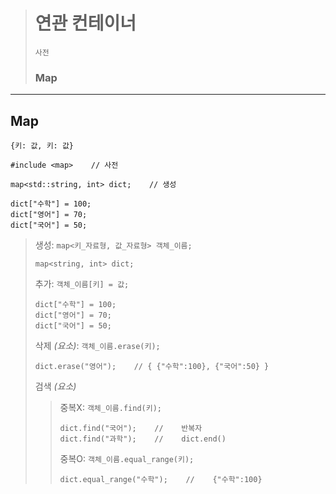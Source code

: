 ># 연관 컨테이너
>`사전`
>### Map 
---

## Map
`{키: 값, 키: 값}`
```
#include <map>    // 사전

map<std::string, int> dict;    // 생성

dict["수학"] = 100;
dict["영어"] = 70;
dict["국어"] = 50;
```
>생성: `map<키_자료형, 값_자료형> 객체_이름;`
>```
>map<string, int> dict;
>```
>
>추가: `객체_이름[키] = 값;`
>```
>dict["수학"] = 100;
>dict["영어"] = 70;
>dict["국어"] = 50;
>```
>
>삭제 *(요소)*: `객체_이름.erase(키);`
>```
>dict.erase("영어");    // { {"수학":100}, {"국어":50} }
>```
>
>검색 *(요소)*
>>중복X: `객체_이름.find(키);`
>>```
>>dict.find("국어");    //    반복자
>>dict.find("과학");    //    dict.end()
>>```
>>
>>중복O: `객체_이름.equal_range(키);` 
>>```
>>dict.equal_range("수학");    //    {"수학":100}
>>```



